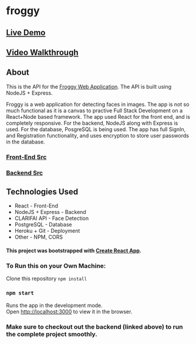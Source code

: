 # froggy

## [Live Demo](https://froggy-lasnab.herokuapp.com/)

## [Video Walkthrough](https://youtu.be/PqTTv55x7qo)

## About
This is the API for the [Froggy Web Application](https://github.com/lasnab/froggy). The API is built using NodeJS + Express.

Froggy is a web application for detecting faces in images. The app is not so much functional as it is a canvas to practive Full Stack Development on a React+Node based framework. The app used React for the front end, and is completely responsive. For the backend, NodeJS along with Express is used. For the database, PosgreSQL is being used. The app has full SignIn, and Registration functionality, and uses encryption to store user passwords in the database. 

### [Front-End Src](https://github.com/lasnab/froggy)
### [Backend Src](https://github.com/lasnab/froggy-api)

## Technologies Used
* React - Front-End
* NodeJS + Express - Backend
* CLARIFAI API - Face Detection
* PostgreSQL - Database
* Heroku + Git - Deployment
* Other - NPM, CORS


#### This project was bootstrapped with [Create React App](https://github.com/facebook/create-react-app).

### To Run this on your Own Machine:
Clone this repository
```npm install```
### `npm start`

Runs the app in the development mode.\
Open [http://localhost:3000](http://localhost:3000) to view it in the browser.

### Make sure to checkout out the backend (linked above) to run the complete project smoothly.
